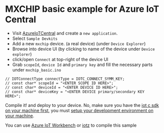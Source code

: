 # MXCHIP basic example for Azure IoT Central

- Visit [AzureIoTCentral](https://apps.azureiotcentral.com) and create a `new application`.
- Select `Sample Devkits`
- Add a new `mxchip` device. (a real device) (under `Device Explorer`)
- Browse into device UI (by clicking to name of the device under `Device explorer`)
- click/open `Connect` at top-right of the device UI
- Grab `scopeId`, `device Id` and `primary key` and fill the necessary parts under `mxchip_basic.ino`

```
// IOTConnectType connectType = IOTC_CONNECT_SYMM_KEY;
// const char* scopeId = "<ENTER SCOPE ID HERE>";
// const char* deviceId = "<ENTER DEVICE ID HERE>";
// const char* deviceKey = "<ENTER DEVICE primary/secondary KEY HERE>";
```

Compile it! and deploy to your device. No, make sure you have the [iot c sdk on your machine first](https://github.com/Azure/azure-iot-sdk-c), you must [setup your development environment on your machine](https://github.com/Azure/azure-iot-sdk-c/blob/master/doc/devbox_setup.md#macos).

You can use [Azure IoT Workbench](https://microsoft.github.io/azure-iot-developer-kit/docs/get-started/#install-development-environment)
or [iotz](https://github.com/Azure/iotz) to compile this sample

